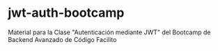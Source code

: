 # jwt-auth-bootcamp
Material para la Clase "Autenticación mediante JWT" del Bootcamp de Backend Avanzado de Código Facilito
